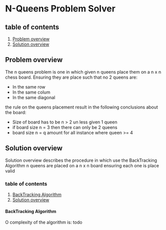 # N-Queens Problem Solver

## table of contents 
1. [Problem overview](Problem_overview)
1. [Solution overview](Solution_overview)

## Problem overview
The n queens problem is one in which given n queens place them on a n x n chess board. 
Ensuring they are place such that no 2 queens are:
* In the same row
* In the same colum
* In the same diagonal

the rule on the queens placement result in the following conclusions about the board:
* Size of board has to be n > 2 un less given 1 queen
* if board size n = 3  then there can only be 2 queens
* board size n = q amount for all instance where queen >= 4

## Solution overview
Solution overview describes the procedure in which use the BackTracking Algorithm
n queens are placed on a n x n board ensuring each one is place valid

### table of contents 
1. [BackTracking Algorithm](BackTracking_Algorithm) 
1. [Solution overview](Solution_overview)

#### BackTracking Algorithm  



O complexity of the algorithm is: todo


